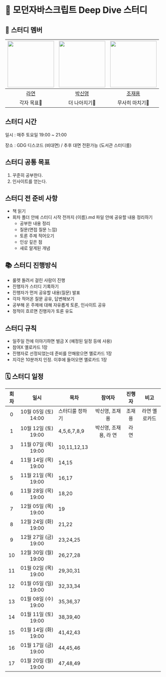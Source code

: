 # 💙 모던자바스크립트 Deep Dive 스터디

## 🐥 스터디 멤버

| <img src="https://avatars.githubusercontent.com/u/86452280?v=4" width="150" height="150"/> |                                      <img src="https://avatars.githubusercontent.com/u/92427132?v=4" width="150" height="150"/> |                                      <img src="https://avatars.githubusercontent.com/u/66457807?v=4" width="150" height="150"/> |
|:------------------:|:---------------------------:|:---------------------------:|
|[라연](https://github.com/Youn-Rha)|[박신영](https://github.com/parknew0)|[조재용](https://github.com/WithJo)|
|각자 목표🤔|더 나아지기🧐|무사히 마치기🤯|


## 스터디 시간

일시 : 매주 토요일 19:00 ~ 21:00

장소 : GDG 디스코드 (비대면) / 추후 대면 전환가능 (도서관 스터디룸)

## 스터디 공통 목표

1. 꾸준히 공부한다.
2. 인사이트를 얻는다.

## 스터디 전 준비 사항

- 책 읽기
- 회차 폴더 안에 스터디 시작 전까지 {이름}.md 파일 안에 공유할 내용 정리하기
  - 공부한 내용 정리
  - 질문(면접 질문 느낌)
  - 토론 주제 적어오기
  - 인상 깊은 점
  - 새로 알게된 개념

## 📚 스터디 진행방식

- 룰렛 돌려서 걸린 사람이 진행
- 진행자가 스터디 기록하기
- 진행자가 먼저 공유할 내용(질문) 발표
- 각자 적어온 질문 공유, 답변해보기
- 공부해 온 주제에 대해 자유롭게 토론, 인사이트 공유
- 정적이 흐르면 진행자가 토론 유도

## 스터디 규칙

- 일주일 전에 이야기하면 벌금 X (예정된 일정 등에 사용)
- 참여X 옐로카드 1장
- 진행자로 선정되었는데 준비를 안해왔으면 옐로카드 1장
- 지각은 10분까지 인정. 이후에 들어오면 옐로카드 1장

## 🗓 스터디 일정

| 회차  | 일시                 | 목차                 | 참여자                | 진행자            | 비고                    |
|:----:|:-------------------:|--------------------|:-------------------:|:---------------:|:-----------------------:|
| 0    | 10월 05일 (토) 14:00 | 스터디룰 정하기          | 박신영, 조재용         | 조재용            | 라연 옐로카드             |
| 1    | 10월 12일 (토) 19:00 | 4,5,6,7,8,9          | 박신영, 조재용, 라 연    | 라  연           |                        |
| 3    | 11월 07일 (목) 19:00 | 10,11,12,13          |                     |                 |                         |
| 4    | 11월 14일 (목) 19:00 | 14,15                |                     |                 |                         |
| 5    | 11월 21일 (목) 19:00 | 16,17                |                     |                 |                         |
| 6    | 11월 28일 (목) 19:00 | 18,20                |                     |                 |                         |
| 7    | 12월 05일 (목) 19:00 | 19                   |                     |                 |                         |
| 8    | 12월 24일 (화) 19:00 | 21,22                |                     |                 |                         |
| 9    | 12월 27일 (금) 19:00 | 23,24,25             |                     |                 |                         |
| 10   | 12월 30일 (월) 19:00 | 26,27,28             |                     |                 |                         |
| 11   | 01월 02일 (목) 19:00 | 29,30,31             |                     |                 |                         |
| 12   | 01월 05일 (일) 19:00 | 32,33,34             |                     |                 |                         |
| 13   | 01월 08일 (수) 19:00 | 35,36,37             |                     |                 |                         |
| 14   | 01월 11일 (토) 19:00 | 38,39,40             |                     |                 |                         |
| 15   | 01월 14일 (화) 19:00 | 41,42,43             |                     |                 |                         |
| 16   | 01월 17일 (금) 19:00 | 44,45,46             |                     |                 |                         |
| 17   | 01월 20일 (월) 19:00 | 47,48,49             |                     |                 |                         |


